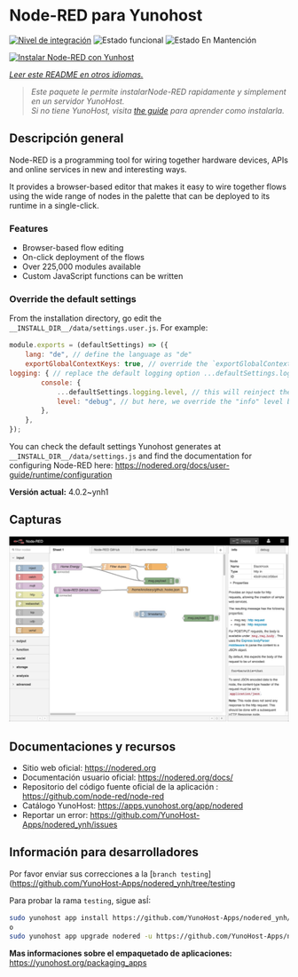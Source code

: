 <!--
Este archivo README esta generado automaticamente<https://github.com/YunoHost/apps/tree/master/tools/readme_generator>
No se debe editar a mano.
-->

# Node-RED para Yunohost

[![Nivel de integración](https://dash.yunohost.org/integration/nodered.svg)](https://ci-apps.yunohost.org/ci/apps/nodered/) ![Estado funcional](https://ci-apps.yunohost.org/ci/badges/nodered.status.svg) ![Estado En Mantención](https://ci-apps.yunohost.org/ci/badges/nodered.maintain.svg)

[![Instalar Node-RED con Yunhost](https://install-app.yunohost.org/install-with-yunohost.svg)](https://install-app.yunohost.org/?app=nodered)

*[Leer este README en otros idiomas.](./ALL_README.md)*

> *Este paquete le permite instalarNode-RED rapidamente y simplement en un servidor YunoHost.*  
> *Si no tiene YunoHost, visita [the guide](https://yunohost.org/install) para aprender como instalarla.*

## Descripción general

Node-RED is a programming tool for wiring together hardware devices, APIs and online services in new and interesting ways.

It provides a browser-based editor that makes it easy to wire together flows using the wide range of nodes in the palette that can be deployed to its runtime in a single-click.

### Features

- Browser-based flow editing
- On-click deployment of the flows
- Over 225,000 modules available
- Custom JavaScript functions can be written

### Override the default settings

From the installation directory, go edit the `__INSTALL_DIR__/data/settings.user.js`. For example:

```js
module.exports = (defaultSettings) => ({
    lang: "de", // define the language as "de"
    exportGlobalContextKeys: true, // override the `exportGlobalContextKeys` value
logging: { // replace the default logging option ...defaultSettings.logging, // this will reinject the default settings in logging
        console: {
            ...defaultSettings.logging.level, // this will reinject the default settings in logging.console
            level: "debug", // but here, we override the "info" level by "debug"
        },
    },
});
```

You can check the default settings Yunohost generates at `__INSTALL_DIR__/data/settings.js` and find the documentation for configuring Node-RED here: <https://nodered.org/docs/user-guide/runtime/configuration>


**Versión actual:** 4.0.2~ynh1

## Capturas

![Captura de Node-RED](./doc/screenshots/screenshot.jpg)

## Documentaciones y recursos

- Sitio web oficial: <https://nodered.org>
- Documentación usuario oficial: <https://nodered.org/docs/>
- Repositorio del código fuente oficial de la aplicación : <https://github.com/node-red/node-red>
- Catálogo YunoHost: <https://apps.yunohost.org/app/nodered>
- Reportar un error: <https://github.com/YunoHost-Apps/nodered_ynh/issues>

## Información para desarrolladores

Por favor enviar sus correcciones a la [`branch testing`](https://github.com/YunoHost-Apps/nodered_ynh/tree/testing

Para probar la rama `testing`, sigue asÍ:

```bash
sudo yunohost app install https://github.com/YunoHost-Apps/nodered_ynh/tree/testing --debug
o
sudo yunohost app upgrade nodered -u https://github.com/YunoHost-Apps/nodered_ynh/tree/testing --debug
```

**Mas informaciones sobre el empaquetado de aplicaciones:** <https://yunohost.org/packaging_apps>
